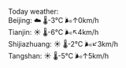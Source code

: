 Today weather:  
Beijing: ☁️   🌡️-3°C 🌬️↑0km/h  
Tianjin: ☀️   🌡️-6°C 🌬️↖4km/h  
Shijiazhuang: ☀️   🌡️-2°C 🌬️↙3km/h  
Tangshan: ☀️   🌡️-5°C 🌬️↑5km/h  

